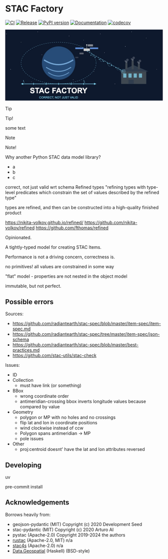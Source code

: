 # STAC Factory

[![CI](https://github.com/philvarner/stac-factory/actions/workflows/ci.yml/badge.svg)](https://github.com/philvarner/stac-factory/actions/workflows/continuous-integration.yml)
[![Release](https://github.com/philvarner/stac-factory/actions/workflows/release.yml/badge.svg)](https://github.com/philvarner/stac-factory/actions/workflows/release.yml)
[![PyPI version](https://badge.fury.io/py/stac-factory.svg)](https://badge.fury.io/py/stac-factory)
[![Documentation](https://readthedocs.org/projects/stac-factory/badge/?version=stable)](https://stac-factory.readthedocs.io)
[![codecov](https://codecov.io/gh/philvarner/stac-factory/branch/main/graph/badge.svg)](https://codecov.io/gh/philvarner/stac-factory)

![STAC Factory Logo](./stac-factory-logo.jpg)

> [!TIP]
> Tip!

some text

> [!NOTE]
> Note!

Why another Python STAC data model library?

- a
- b
- c

correct, not just valid wrt schema
Refined types "refining types with type-level predicates which constrain
the set of values described by the refined type"

types are refined, and then can be constructed into a high-quality finished
product

<https://nikita-volkov.github.io/refined/>
<https://github.com/nikita-volkov/refined>
<https://github.com/fthomas/refined>

Opinionated.

A tightly-typed model for creating STAC Items.

Performance is not a driving concern, correctness is.

no primitives! all values are constrained in some way

"flat" model - properties are not nested in the object model

immutable, but not perfect.

## Possible errors

Sources:

- <https://github.com/radiantearth/stac-spec/blob/master/item-spec/item-spec.md>
- <https://github.com/radiantearth/stac-spec/tree/master/item-spec/json-schema>
- <https://github.com/radiantearth/stac-spec/blob/master/best-practices.md>
- <https://github.com/stac-utils/stac-check>

Issues:

- ID
- Collection
  - must have link (or something)
- BBox
  - wrong coordinate order
  - antimeridian-crossing bbox inverts longitude values because compared by value
- Geometry
  - polygon or MP with no holes and no crossings
  - flip lat and lon in coordinate positions
  - wind clockwise instead of ccw
  - Polygon spans antimeridian -> MP
  - pole issues
- Other
  - proj:centroid doesnt' have the lat and lon attributes reversed

## Developing

uv

pre-commit install

## Acknowledgements

Borrows heavily from:

- geojson-pydantic (MIT) Copyright (c) 2020 Development Seed
- stac-pydantic (MIT) Copyright (c) 2020 Arturo AI
- pystac  (Apache-2.0) Copyright 2019-2024 the authors
- [rustac](https://github.com/stac-utils/rustac) (Apache-2.0, MIT) n/a
- [stac4s](https://github.com/stac-utils/stac4s) (Apache-2.0) n/a
- [Data.Geospatial](https://hackage.haskell.org/package/geojson-4.1.1/docs/Data-Geospatial.html)
  (Haskell) (BSD-style)
